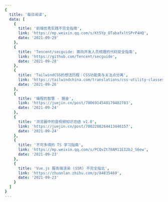```yaml
---
{
  title: '每日阅读',
  data: [
    {
      title: '前端优秀实践不完全指南',
      link: 'https://mp.weixin.qq.com/s/Kt5Yp_OTabafxltSPrP4HQ',
      date: '2021-09-29'
    },
    {
      title: 'Tencent/secguide: 面向开发人员梳理的代码安全指南',
      link: 'https://github.com/Tencent/secguide',
      date: '2021-09-28'
    },
    {
      title: 'TailwindCSS的想法历程：CSS功能类与关注点分离',
      link: 'https://tailwindchina.com/translations/css-utility-classes-and-separation-of-concerns.html',
      date: '2021-09-26'
    },
    {
      title: '编程的智慧 - 掘金',
      link: 'https://juejin.cn/post/7006914548179402783',
      date: '2021-09-24'
    },
    {
      title: '浏览器中的音视频知识总结 v1.0',
      link: 'https://juejin.cn/post/7002288264413446157',
      date: '2021-09-24'
    },
    {
      title: '不可多得的 TS 学习指南',
      link: 'https://mp.weixin.qq.com/s/PCQvZt78AM11EI2bJ_S6ew',
      date: '2021-09-23'
    },
    {
      title: 'Vue.js 服务端渲染 (SSR) 不完全指北',
      link: 'https://zhuanlan.zhihu.com/p/84835469',
      date: '2021-09-23'
    }
  ]
}
---
```


<DailyReading />
